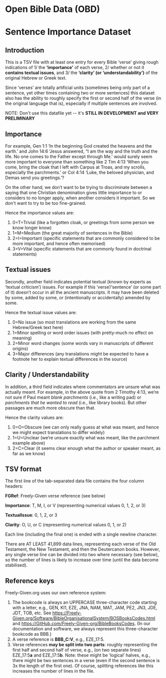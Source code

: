 # Open Bible Data (OBD)
# Sentence Importance Dataset

## Introduction

This is a TSV file with at least one entry for every Bible ‘verse’ giving rough indications of
1/ the **‘importance’** of each verse, 2/ whether or not it **contains textual issues**,
and 3/ the **‘clarity’ (or ‘understandability’)** of the original Hebrew or Greek text.

Since ‘verses’ are totally artificial units
(sometimes being only part of a sentence, yet other times containing two or more sentences)
this dataset also has the ability to roughly specify the first or second half of the verse
(in the original language that is), especially if multiple sentences are involved.

NOTE: Don't use this datafile yet -- it's **STILL IN DEVELOPMENT and VERY PRELIMINARY**

## Importance

For example, Gen 1:1 ‘In the beginning God created the heavens and the earth.’
and John 14:6 ‘Jesus answered, “I am the way and the truth and the life. No one comes to the Father except through Me.’
would surely seem more important to everyone than something like 2 Tim 4:13
‘When you come, bring the cloak that I left with Carpus at Troas, and my scrolls, especially the parchments.’
or Col 4:14 ‘Luke, the beloved physician, and Demas send you greetings.’?

On the other hand, we don’t want to be trying to discriminate between a saying
that one Christian denomination gives little importance to or considers to no longer apply,
when another considers it important. So we don't want to try to be too fine-grained.

Hence the importance values are:

1. 0=T=Trivial (like a forgotten cloak, or greetings from some person we know longer know)
2. 1=M=Medium (the great majority of sentences in the Bible)
3. 2=I=Important (specific statements that are commonly considered to be more important, and hence often memorised)
4. 3=V=Vital (specific statements that are commonly found in doctrinal statements)

## Textual issues

Secondly, another field indicates potential textual (known by experts as ‘textual criticism’) issues.
For example if this ‘verse’/‘sentence’ (or some part of it) doesn’t occur in all the ancient manuscripts.
It may have been deleted by some, added by some, or (intentionally or accidentally) amended by some.

Hence the textual issue values are:

1. 0=No issue (so most translations are working from the same Hebrew/Greek text here)
2. 1=Minor spelling or word order issues (with pretty-much no effect on meaning)
3. 2=Minor word changes (some words vary in manuscripts of different origins)
4. 3=Major differences (any translations might be expected to have a footnote her to explain textual differences in the source)

## Clarity / Understandability

In addition, a third field indicates where commentators are unsure what was actually meant.
For example, in the above quote from 2 Timothy 4:13, we’re not sure if Paul meant _blank parchments_ (i.e., like a writing pad)
or _parchments that he wanted to read_ (i.e., like library books).
But other passages are much more obscure than that.

Hence the clarity values are:

1. 0=O=Obscure (we can only really guess at what was meant, and hence we might expect translations to differ widely)
2. 1=U=Unclear (we’re unsure exactly what was meant, like the parchment example above)
3. 2=C=Clear (it seems clear enough what the author or speaker meant, as far as we know)

## TSV format

The first line of the tab-separated data file contains the four column headers:

**FGRef**: Freely-Given verse reference (see below)

**Importance**: T, M, I, or V (representing numerical values 0, 1, 2, or 3)

**TextualIssue**: 0, 1, 2, or 3

**Clarity**: O, U, or C (representing numerical values 0, 1, or 2)

Each line (including the final one) is ended with a single newline character.

There are AT LEAST 41,899 data lines, representing each verse of the Old Testament,
the New Testament, and then the Deutercanon books.
However, any single verse line can be divided into two where necessary (see below),
so the number of lines is likely to increase over time (until the data become stabilised).

## Reference keys

Freely-Given.org uses our own reference system:

1. The bookcode is always an UPPERCASE three-character code starting with a letter,
e.g., GEN, KI1, EZE, JNA, NAM, MAT, JAM, PE2, JN3, JDE, JDT, TOB, etc.
See https://Freely-Given.org/Software/BibleOrganisationalSystem/BOSBooksCodes.html
and https://GitHub.com/Freely-Given-org/BibleBooksCodes.
(In our documentation and software, we always represent this three-character bookcode as BBB.)
2. A verse reference is **BBB_C:V**, e.g., EZE_17:5.
3. Verse references **may be split into two parts**:
roughly representing the first half and second half of verse,
e.g., (on two separate lines) EZE_17:5**a** and EZE_17:5**b**.
Note: these might be ‘logical’ halves,
e.g., there might be two sentences in a verse
(even if the second sentence is 3x the length of the first one).
Of course, splitting references like this increases the number of lines in the file.
